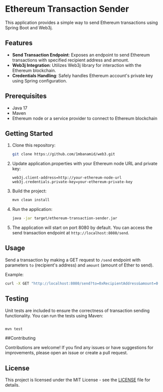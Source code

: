 # Ethereum Transaction Sender

This application provides a simple way to send Ethereum transactions using Spring Boot and Web3j.

## Features

- **Send Transaction Endpoint**: Exposes an endpoint to send Ethereum transactions with specified recipient address and amount.
- **Web3j Integration**: Utilizes Web3j library for interaction with the Ethereum blockchain.
- **Credentials Handling**: Safely handles Ethereum account's private key using Spring configuration.

## Prerequisites

- Java 17
- Maven
- Ethereum node or a service provider to connect to Ethereum blockchain

## Getting Started

1. Clone this repository:

    ```bash
    git clone https://github.com/1mbanamid/web3.git
    ```


2. Update application.properties with your Ethereum node URL and private key:

    ```properties
    web3j.client-address=http://your-ethereum-node-url
    web3j.credentials.private-key=your-ethereum-private-key
    ```

3. Build the project:

    ```bash
    mvn clean install
    ```

4. Run the application:

    ```bash
    java -jar target/ethereum-transaction-sender.jar
    ```

5. The application will start on port 8080 by default. You can access the send transaction endpoint at `http://localhost:8080/send`.

## Usage

Send a transaction by making a GET request to `/send` endpoint with parameters `to` (recipient's address) and `amount` (amount of Ether to send).

Example:

```bash
curl -X GET "http://localhost:8080/send?to=0xRecipientAddress&amount=0.01"
```
## Testing

Unit tests are included to ensure the correctness of transaction sending functionality. You can run the tests using Maven:

```bash

mvn test
```
##Contributing

Contributions are welcome! If you find any issues or have suggestions for improvements, please open an issue or create a pull request.
## License

This project is licensed under the MIT License - see the [LICENSE](LICENSE) file for details.

